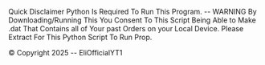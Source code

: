 Quick Disclaimer Python Is Required To Run This Program. -- WARNING By Downloading/Running This You Consent To This Script Being Able to Make .dat That Contains all of Your past Orders on your Local Device.
Please Extract For This Python Script To Run Prop.

© Copyright 2025 -- EliOfficialYT1
